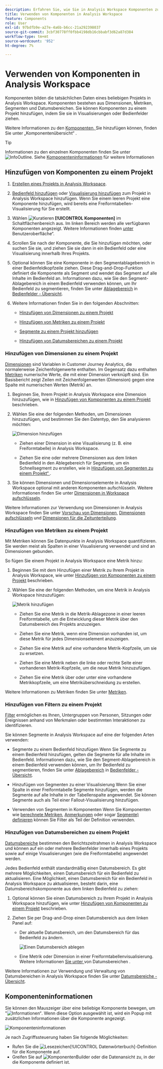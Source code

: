 ```yaml
---
description: Erfahren Sie, wie Sie in Analysis Workspace Komponenten zu einem Projekt hinzufügen
title: Verwenden von Komponenten in Analysis Workspace
feature: Components
role: User
exl-id: 97bdfb9e-a27e-4a6b-b6cc-21a292398037
source-git-commit: 3cbf30778ff0fbb4198db16cbbabf3d62a87d384
workflow-type: tm+mt
source-wordcount: '952'
ht-degree: 7%

---
```


# Verwenden von Komponenten in Analysis Workspace

Komponenten bilden die tatsächlichen Daten eines beliebigen Projekts in Analysis Workspace. Komponenten bestehen aus Dimensionen, Metriken, Segmenten und Datumsbereichen. Sie können Komponenten zu einem Projekt hinzufügen, indem Sie sie in Visualisierungen oder Bedienfelder ziehen.

Weitere Informationen zu den [ Komponenten, ](/help/components/overview.md) Sie hinzufügen können, finden Sie unter „Komponentenübersicht“ .

>[!TIP]
>
>Informationen zu den einzelnen Komponenten finden Sie unter ![InfoOutline](/help/assets/icons/InfoOutline.svg). Siehe [Komponenteninformationen](#component-info) für weitere Informationen

## Hinzufügen von Komponenten zu einem Projekt

1. [Erstellen eines Projekts in Analysis Workspace](/help/analysis-workspace/build-workspace-project/create-projects.md).

1. [Bedienfeld hinzufügen](/help/analysis-workspace/c-panels/panels.md#create-a-panel) oder [Visualisierung hinzufügen](/help/analysis-workspace/visualizations/freeform-analysis-visualizations.md#add-visualizations-to-a-panel) zum Projekt in Analysis Workspace hinzufügen. Wenn Sie einem leeren Projekt eine Komponente hinzufügen, wird bereits eine Freiformtabellen-Visualisierung für Sie erstellt.

1. Wählen ![Kuratieren](/help/assets/icons/Curate.svg) **[!UICONTROL Komponenten]** im Schaltflächenbereich aus. Im linken Bereich werden alle verfügbaren Komponenten angezeigt. Weitere Informationen finden [ unter ](/help/analysis-workspace/home.md#interface)Benutzeroberfläche“.

1. Scrollen Sie nach der Komponente, die Sie hinzufügen möchten, oder suchen Sie sie, und ziehen Sie sie dann in ein Bedienfeld oder eine Visualisierung innerhalb Ihres Projekts.

1. Optional können Sie eine Komponente in den Segmentablagebereich in einer Bedienfeldkopfzeile ziehen. Diese Drag-and-Drop-Funktion definiert die Komponente als Segment und wendet das Segment auf alle Inhalte im Bedienfeld an.
Informationen dazu, wie Sie den Segment-Ablagebereich in einem Bedienfeld verwenden können, um Ihr Bedienfeld zu segmentieren, finden Sie unter [Ablagebereich](/help/analysis-workspace/c-panels/panels.md#drop-zone) in [Bedienfelder - Übersicht](/help/analysis-workspace/c-panels/panels.md).

1. Weitere Informationen finden Sie in den folgenden Abschnitten:

   * [Hinzufügen von Dimensionen zu einem Projekt](#add-dimensions-to-a-project)

   * [Hinzufügen von Metriken zu einem Projekt](#add-metrics-to-a-project)

   * [Segmente zu einem Projekt hinzufügen](#add-segments-to-a-project)

   * [Hinzufügen von Datumsbereichen zu einem Projekt](#add-date-ranges-to-a-project)

### Hinzufügen von Dimensionen zu einem Projekt

[Dimensionen](/help/components/dimensions/overview.md) sind Variablen in Customer Journey Analytics, die normalerweise Zeichenfolgenwerte enthalten. Im Gegensatz dazu enthalten [Metriken](/help/components/calc-metrics/calc-metr-overview.md) numerische Werte, die mit einer Dimension verknüpft sind. Ein Basisbericht zeigt Zeilen mit Zeichenfolgenwerten (Dimension) gegen eine Spalte mit numerischen Werten (Metrik) an.

1. Beginnen Sie, Ihrem Projekt in Analysis Workspace eine Dimension hinzuzufügen, wie in [Hinzufügen von Komponenten zu einem Projekt](#add-components-to-a-project) beschrieben.

1. Wählen Sie eine der folgenden Methoden, um Dimensionen hinzuzufügen, und bestimmen Sie den Datentyp, den Sie analysieren möchten:

   ![Dimension hinzufügen](/help/components/assets/add-dimension.gif)

   * Ziehen einer Dimension in eine Visualisierung (z. B. eine Freiformtabelle) in Analysis Workspace.

   * Ziehen Sie eine oder mehrere Dimensionen aus dem linken Bedienfeld in den Ablegebereich für Segmente, um ein Schnellsegment zu erstellen, wie in [Hinzufügen von Segmenten zu einem Projekt“ ](#add-filters-to-a-project).

1. Sie können Dimensionen und Dimensionselemente in Analysis Workspace optional mit anderen Komponenten aufschlüsseln. Weitere Informationen finden Sie unter [Dimensionen in Workspace aufschlüsseln](/help/components/dimensions/t-breakdown-fa.md).

Weitere Informationen zur Verwendung von Dimensionen in Analysis Workspace finden Sie unter [Vorschau von Dimensionen](/help/components/dimensions/view-dimensions.md), [Dimensionen aufschlüsseln](/help/components/dimensions/t-breakdown-fa.md) und [Dimensionen für die Zeitunterteilung](/help/components/dimensions/time-parting-dimensions.md).

### Hinzufügen von Metriken zu einem Projekt

Mit Metriken können Sie Datenpunkte in Analysis Workspace quantifizieren. Sie werden meist als Spalten in einer Visualisierung verwendet und sind an Dimensionen gebunden.

So fügen Sie einem Projekt in Analysis Workspace eine Metrik hinzu:

1. Beginnen Sie mit dem Hinzufügen einer Metrik zu Ihrem Projekt in Analysis Workspace, wie unter [Hinzufügen von Komponenten zu einem Projekt](#add-components-to-a-project) beschrieben.



1. Wählen Sie eine der folgenden Methoden, um eine Metrik in Analysis Workspace hinzuzufügen:

   ![Metrik hinzufügen](/help/components/assets/add-metric.gif)

   * Ziehen Sie eine Metrik in die Metrik-Ablagezone in einer leeren Freiformtabelle, um die Entwicklung dieser Metrik über den Datumsbereich des Projekts anzuzeigen.

   * Ziehen Sie eine Metrik, wenn eine Dimension vorhanden ist, um diese Metrik für jedes Dimensionselement anzuzeigen.

   * Ziehen Sie eine Metrik auf eine vorhandene Metrik-Kopfzeile, um sie zu ersetzen.

   * Ziehen Sie eine Metrik neben die linke oder rechte Seite einer vorhandenen Metrik-Kopfzeile, um die neue Metrik hinzuzufügen.

   * Ziehen Sie eine Metrik über oder unter eine vorhandene Metrikkopfzeile, um eine Metriküberschneidung zu erstellen.


Weitere Informationen zu Metriken finden Sie unter [Metriken](/help/components/apply-create-metrics.md).

### Hinzufügen von Filtern zu einem Projekt

[Filter](/help/components/filters/filters-overview.md) ermöglichen es Ihnen, Untergruppen von Personen, Sitzungen oder Ereignissen anhand von Merkmalen oder bestimmten Interaktionen zu identifizieren.

Sie können Segmente in Analysis Workspace auf eine der folgenden Arten verwenden:

* Segmente zu einem Bedienfeld hinzufügen
Wenn Sie Segmente zu einem Bedienfeld hinzufügen, gelten die Segmente für alle Inhalte im Bedienfeld.
Informationen dazu, wie Sie den Segment-Ablagebereich in einem Bedienfeld verwenden können, um Ihr Bedienfeld zu segmentieren, finden Sie unter [Ablagebereich](/help/analysis-workspace/c-panels/panels.md#drop-zone) in [Bedienfelder - Übersicht](/help/analysis-workspace/c-panels/panels.md).

* Hinzufügen von Segmenten zu einer Visualisierung
Wenn Sie einer Spalte in einer Freiformtabelle Segmente hinzufügen, werden die Segmente auf alle Inhalte in der Tabellenspalte angewendet. Sie können Segmente auch als Teil einer Fallout-Visualisierung hinzufügen.

* Verwenden von Segmenten in Komponenten
Wenn Sie Komponenten wie [berechnete Metriken](/help/components/calc-metrics/cm-workflow/metrics-with-segments.md), [Anmerkungen](/help/components/annotations/create-annotations.md#annotation-builder) oder sogar [Segmente) definieren](/help/components/filters/filter-builder.md) können Sie Filter als Teil der Definition verwenden.


### Hinzufügen von Datumsbereichen zu einem Projekt

[Datumsbereiche](/help/components/date-ranges/overview.md) bestimmen den Berichtszeitrahmen in Analysis Workspace und können auf ein oder mehrere Bedienfelder innerhalb eines Projekts sowie auf einige Visualisierungen (wie die Freiformtabelle) angewendet werden.

Jedes Bedienfeld enthält standardmäßig einen Datumsbereich. Es gibt mehrere Möglichkeiten, einen Datumsbereich für ein Bedienfeld zu aktualisieren. Eine Möglichkeit, einen Datumsbereich für ein Bedienfeld in Analysis Workspace zu aktualisieren, besteht darin, eine Datumsbereichskomponente aus dem linken Bedienfeld zu ziehen:

1. Optional können Sie einen Datumsbereich zu Ihrem Projekt in Analysis Workspace hinzufügen, wie unter [Hinzufügen von Komponenten zu einem Projekt](#add-components-to-a-project) beschrieben.

1. Ziehen Sie per Drag-and-Drop einen Datumsbereich aus dem linken Panel auf:

   * Der aktuelle Datumsbereich, um den Datumsbereich für das Bedienfeld zu ändern.

     ![Einen Datumsbereich ablegen](assets/add-date-range.gif)

   * Eine Metrik oder Dimension in einer Freiformtabellenvisualisierung. Weitere Informationen [ Sie unter ](/help/components/date-ranges/overview.md#use-date-ranges) von Datumsbereichen .

Weitere Informationen zur Verwendung und Verwaltung von Datumsbereichen in Analysis Workspace finden Sie unter [Datumsbereiche - Übersicht](/help/components/date-ranges/overview.md).

## Komponenteninformationen

Sie können den Mauszeiger über eine beliebige Komponente bewegen, um &quot;![ Informationen“ ](/help/assets/icons/InfoOutline.svg). Wenn diese Option ausgewählt ist, wird ein Popup mit zusätzlichen Informationen über die Komponente angezeigt.

![Komponenteninformationen](assets/component-info.png)

Je nach Zugriffssteuerung haben Sie folgende Möglichkeiten:

* Rufen Sie die ![Lesezeichen](/help/assets/icons/Bookmark.svg)[!UICONTROL  Datenwörterbuch]-Definition für die Komponente auf.
* Greifen Sie auf ![ Komponenten](/help/assets/icons/Edit.svg)Builder oder die Datenansicht zu, in der die Komponente definiert ist.
